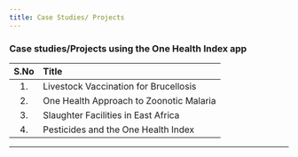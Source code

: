 ```yaml
---
title: Case Studies/ Projects
---
```


### Case studies/Projects using the One Health Index app

| S.No |      Title                                   |
| :-----:| :------------------------------------------|
|  1.    | Livestock Vaccination for Brucellosis      |
|  2.    | One Health Approach to Zoonotic Malaria    |
|  3.    | Slaughter Facilities in East Africa        |
|  4.    | Pesticides and the One Health Index        |
---